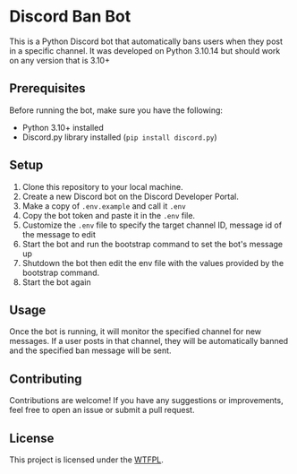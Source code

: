 # Discord Ban Bot

This is a Python Discord bot that automatically bans users when they post in a specific channel.
It was developed on Python 3.10.14 but should work on any version that is 3.10+

## Prerequisites

Before running the bot, make sure you have the following:

- Python 3.10+ installed
- Discord.py library installed (`pip install discord.py`)

## Setup

1. Clone this repository to your local machine.
2. Create a new Discord bot on the Discord Developer Portal.
3. Make a copy of `.env.example` and call it `.env`
3. Copy the bot token and paste it in the `.env` file.
4. Customize the `.env` file to specify the target channel ID, message id of the message to edit
5. Start the bot and run the bootstrap command to set the bot's message up
6. Shutdown the bot then edit the env file with the values provided by the bootstrap command.
7. Start the bot again

## Usage

Once the bot is running, it will monitor the specified channel for new messages. If a user posts in that channel, they will be automatically banned and the specified ban message will be sent.

## Contributing

Contributions are welcome! If you have any suggestions or improvements, feel free to open an issue or submit a pull request.

## License

This project is licensed under the [WTFPL](LICENSE).
